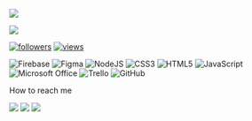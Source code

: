 <img src="https://user-images.githubusercontent.com/108845565/200432596-48357570-1a71-45d5-8828-16a97e233dd2.png"></img>

<img src="https://readme-typing-svg.demolab.com/?lines=Front-End Developer; Always%20learning%20new%20things&font=Fira%20Code&center=true&width=440&height=45&color=7230B4 &v Center=true&size=22&pause=1000" /></a>

<a href="https://github.com/KatyaLJ?tab=followers"><img alt="followers" title="Follow me on Github" src="https://custom-icon-badges.demolab.com/github/followers/KatyaLJ?color=236ad3&labelColor=1155ba&style=for-the-badge&logo=person-add&label=Follow&logoColor=white"/></a>
<a href="https://github.com/KatyaLJ/Simple-View-Counter"><img alt="views" title="GitHub profile views" src="https://komarev.com/ghpvc/?username=KatyaLJ&style=for-the-badge&color=DFD947&labelColor=EEE517&logo=star/custom-icon-badges.demolab.com/github"/></a>


![Firebase](https://img.shields.io/badge/Firebase-039BE5?style=for-the-badge&logo=Firebase&logoColor=white)
![Figma](https://img.shields.io/badge/figma-%23F24E1E.svg?style=for-the-badge&logo=figma&logoColor=white)
![NodeJS](https://img.shields.io/badge/node.js-6DA55F?style=for-the-badge&logo=node.js&logoColor=white)
![CSS3](https://img.shields.io/badge/css3-%231572B6.svg?style=for-the-badge&logo=css3&logoColor=white)
![HTML5](https://img.shields.io/badge/html5-%23E34F26.svg?style=for-the-badge&logo=html5&logoColor=white)
![JavaScript](https://img.shields.io/badge/javascript-%23323330.svg?style=for-the-badge&logo=javascript&logoColor=%23F7DF1E)
![Microsoft Office](https://img.shields.io/badge/Microsoft_Office-D83B01?style=for-the-badge&logo=microsoft-office&logoColor=white)
![Trello](https://img.shields.io/badge/Trello-%23026AA7.svg?style=for-the-badge&logo=Trello&logoColor=white)
![GitHub](https://img.shields.io/badge/github-%23121011.svg?style=for-the-badge&logo=github&logoColor=white)


How to reach me

<a href="https://www.linkedin.com/in/katya-laso/" target="_blank"><img src="https://img.shields.io/badge/linkedin-%230077B5.svg?style=for-the-badge&logo=linkedin&logoColor=white"></a>
<a href="https://github.com/KatyaLJ" target="_blank"><img src="https://img.shields.io/badge/github-%23121011.svg?style=for-the-badge&logo=github&logoColor=white"></a>
<a href="https://app.slack.com/client/T0NNB6T0R/C0NNB4N5N" target="_blank"><img src="https://img.shields.io/badge/Slack-4A154B?style=for-the-badge&logo=slack&logoColor=white)"></a>



<!---
KatyaLJ/KatyaLJ is a ✨ special ✨ repository because its `README.md` (this file) appears on your GitHub profile.
You can click the Preview link to take a look at your changes.
--->
